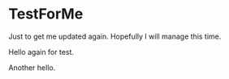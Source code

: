 # TestForMe
Just to get me updated again.
Hopefully I will manage this time.

Hello again for test.

Another hello.


